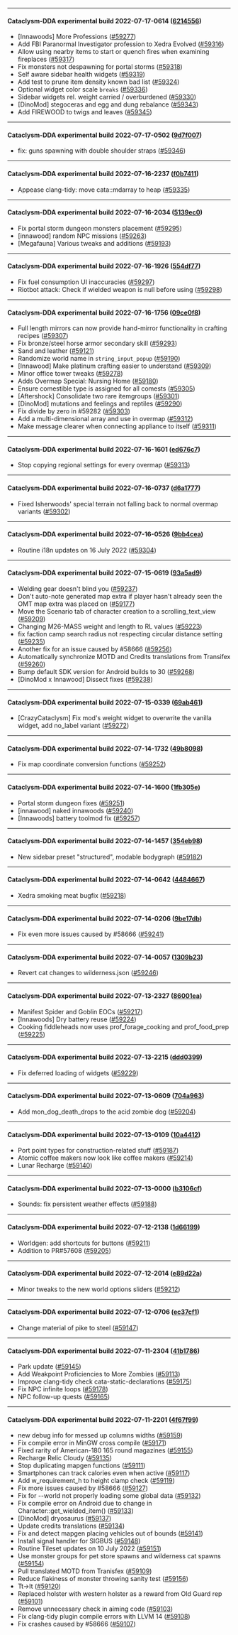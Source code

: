 
---

#### Cataclysm-DDA experimental build 2022-07-17-0614 ([6214556](https://github.com/CleverRaven/Cataclysm-DDA/releases/tag/cdda-experimental-2022-07-17-0614))

* [Innawoods] More Professions ([#59277](https://github.com/CleverRaven/Cataclysm-DDA/pull/59277))
* Add FBI Paranormal Investigator profession to Xedra Evolved ([#59316](https://github.com/CleverRaven/Cataclysm-DDA/pull/59316))
* Allow using nearby items to start or quench fires when examining fireplaces ([#59317](https://github.com/CleverRaven/Cataclysm-DDA/pull/59317))
* Fix monsters not despawning for portal storms ([#59318](https://github.com/CleverRaven/Cataclysm-DDA/pull/59318))
* Self aware sidebar health widgets ([#59319](https://github.com/CleverRaven/Cataclysm-DDA/pull/59319))
* Add test to prune item density known bad list ([#59324](https://github.com/CleverRaven/Cataclysm-DDA/pull/59324))
* Optional widget color scale `breaks` ([#59336](https://github.com/CleverRaven/Cataclysm-DDA/pull/59336))
* Sidebar widgets rel. weight carried / overburdened ([#59330](https://github.com/CleverRaven/Cataclysm-DDA/pull/59330))
* [DinoMod] stegoceras and egg and dung rebalance ([#59343](https://github.com/CleverRaven/Cataclysm-DDA/pull/59343))
* Add FIREWOOD to twigs and leaves ([#59345](https://github.com/CleverRaven/Cataclysm-DDA/pull/59345))

---

#### Cataclysm-DDA experimental build 2022-07-17-0502 ([9d7f007](https://github.com/CleverRaven/Cataclysm-DDA/releases/tag/cdda-experimental-2022-07-17-0502))

* fix: guns spawning with double shoulder straps ([#59346](https://github.com/CleverRaven/Cataclysm-DDA/pull/59346))

---

#### Cataclysm-DDA experimental build 2022-07-16-2237 ([f0b7411](https://github.com/CleverRaven/Cataclysm-DDA/releases/tag/cdda-experimental-2022-07-16-2237))

* Appease clang-tidy: move cata::mdarray to heap ([#59335](https://github.com/CleverRaven/Cataclysm-DDA/pull/59335))

---

#### Cataclysm-DDA experimental build 2022-07-16-2034 ([5139ec0](https://github.com/CleverRaven/Cataclysm-DDA/releases/tag/cdda-experimental-2022-07-16-2034))

* Fix portal storm dungeon monsters placement ([#59295](https://github.com/CleverRaven/Cataclysm-DDA/pull/59295))
* [innawood] random NPC missions ([#59263](https://github.com/CleverRaven/Cataclysm-DDA/pull/59263))
* [Megafauna] Various tweaks and additions ([#59193](https://github.com/CleverRaven/Cataclysm-DDA/pull/59193))

---

#### Cataclysm-DDA experimental build 2022-07-16-1926 ([554df77](https://github.com/CleverRaven/Cataclysm-DDA/releases/tag/cdda-experimental-2022-07-16-1926))

* Fix fuel consumption UI inaccuracies ([#59297](https://github.com/CleverRaven/Cataclysm-DDA/pull/59297))
* Riotbot attack: Check if wielded weapon is null before using ([#59298](https://github.com/CleverRaven/Cataclysm-DDA/pull/59298))

---

#### Cataclysm-DDA experimental build 2022-07-16-1756 ([09ce0f8](https://github.com/CleverRaven/Cataclysm-DDA/releases/tag/cdda-experimental-2022-07-16-1756))

* Full length mirrors can now provide hand-mirror functionality in crafting recipes ([#59307](https://github.com/CleverRaven/Cataclysm-DDA/pull/59307))
* Fix bronze/steel horse armor secondary skill ([#59293](https://github.com/CleverRaven/Cataclysm-DDA/pull/59293))
* Sand and leather ([#59121](https://github.com/CleverRaven/Cataclysm-DDA/pull/59121))
* Randomize world name in `string_input_popup` ([#59190](https://github.com/CleverRaven/Cataclysm-DDA/pull/59190))
* [Innawood] Make platinum crafting easier to understand ([#59309](https://github.com/CleverRaven/Cataclysm-DDA/pull/59309))
* Minor office tower tweaks ([#59278](https://github.com/CleverRaven/Cataclysm-DDA/pull/59278))
* Adds Overmap Special: Nursing Home ([#59180](https://github.com/CleverRaven/Cataclysm-DDA/pull/59180))
* Ensure comestible type is assigned for all comests ([#59305](https://github.com/CleverRaven/Cataclysm-DDA/pull/59305))
* [Aftershock] Consolidate two rare itemgroups ([#59301](https://github.com/CleverRaven/Cataclysm-DDA/pull/59301))
* [DinoMod] mutations and feelings and reptiles ([#59290](https://github.com/CleverRaven/Cataclysm-DDA/pull/59290))
* Fix divide by zero in #59282 ([#59303](https://github.com/CleverRaven/Cataclysm-DDA/pull/59303))
* Add a multi-dimensional array and use in overmap ([#59312](https://github.com/CleverRaven/Cataclysm-DDA/pull/59312))
* Make message clearer when connecting appliance to itself ([#59311](https://github.com/CleverRaven/Cataclysm-DDA/pull/59311))

---

#### Cataclysm-DDA experimental build 2022-07-16-1601 ([ed676c7](https://github.com/CleverRaven/Cataclysm-DDA/releases/tag/cdda-experimental-2022-07-16-1601))

* Stop copying regional settings for every overmap ([#59313](https://github.com/CleverRaven/Cataclysm-DDA/pull/59313))

---

#### Cataclysm-DDA experimental build 2022-07-16-0737 ([d6a1777](https://github.com/CleverRaven/Cataclysm-DDA/releases/tag/cdda-experimental-2022-07-16-0737))

* Fixed Isherwoods' special terrain not falling back to normal overmap variants ([#59302](https://github.com/CleverRaven/Cataclysm-DDA/pull/59302))

---

#### Cataclysm-DDA experimental build 2022-07-16-0526 ([9bb4cea](https://github.com/CleverRaven/Cataclysm-DDA/releases/tag/cdda-experimental-2022-07-16-0526))

* Routine i18n updates on 16 July 2022 ([#59304](https://github.com/CleverRaven/Cataclysm-DDA/pull/59304))

---

#### Cataclysm-DDA experimental build 2022-07-15-0619 ([93a5ad9](https://github.com/CleverRaven/Cataclysm-DDA/releases/tag/cdda-experimental-2022-07-15-0619))

* Welding gear doesn't blind you ([#59237](https://github.com/CleverRaven/Cataclysm-DDA/pull/59237))
* Don't auto-note generated map extra if player hasn't already seen the OMT map extra was placed on ([#59177](https://github.com/CleverRaven/Cataclysm-DDA/pull/59177))
* Move the Scenario tab of character creation to a scrolling_text_view ([#59209](https://github.com/CleverRaven/Cataclysm-DDA/pull/59209))
* Changing M26-MASS weight and length to RL values ([#59223](https://github.com/CleverRaven/Cataclysm-DDA/pull/59223))
* fix faction camp search radius not respecting circular distance setting ([#59235](https://github.com/CleverRaven/Cataclysm-DDA/pull/59235))
* Another fix for an issue caused by #58666 ([#59256](https://github.com/CleverRaven/Cataclysm-DDA/pull/59256))
* Automatically synchronize MOTD and Credits translations from Transifex ([#59260](https://github.com/CleverRaven/Cataclysm-DDA/pull/59260))
* Bump default SDK version for Android builds to 30 ([#59268](https://github.com/CleverRaven/Cataclysm-DDA/pull/59268))
* [DinoMod x Innawood] Dissect fixes ([#59238](https://github.com/CleverRaven/Cataclysm-DDA/pull/59238))

---

#### Cataclysm-DDA experimental build 2022-07-15-0339 ([69ab461](https://github.com/CleverRaven/Cataclysm-DDA/releases/tag/cdda-experimental-2022-07-15-0339))

* [CrazyCataclysm] Fix mod's weight widget to overwrite the vanilla widget, add no_label variant ([#59272](https://github.com/CleverRaven/Cataclysm-DDA/pull/59272))

---

#### Cataclysm-DDA experimental build 2022-07-14-1732 ([49b8098](https://github.com/CleverRaven/Cataclysm-DDA/releases/tag/cdda-experimental-2022-07-14-1732))

* Fix map coordinate conversion functions ([#59252](https://github.com/CleverRaven/Cataclysm-DDA/pull/59252))

---

#### Cataclysm-DDA experimental build 2022-07-14-1600 ([1fb305e](https://github.com/CleverRaven/Cataclysm-DDA/releases/tag/cdda-experimental-2022-07-14-1600))

* Portal storm dungeon fixes ([#59251](https://github.com/CleverRaven/Cataclysm-DDA/pull/59251))
* [innawood] naked innawoods ([#59240](https://github.com/CleverRaven/Cataclysm-DDA/pull/59240))
* [Innawoods] battery toolmod fix ([#59257](https://github.com/CleverRaven/Cataclysm-DDA/pull/59257))

---

#### Cataclysm-DDA experimental build 2022-07-14-1457 ([354eb98](https://github.com/CleverRaven/Cataclysm-DDA/releases/tag/cdda-experimental-2022-07-14-1457))

* New sidebar preset "structured", modable bodygraph ([#59182](https://github.com/CleverRaven/Cataclysm-DDA/pull/59182))

---

#### Cataclysm-DDA experimental build 2022-07-14-0642 ([4484667](https://github.com/CleverRaven/Cataclysm-DDA/releases/tag/cdda-experimental-2022-07-14-0642))

* Xedra smoking meat bugfix ([#59218](https://github.com/CleverRaven/Cataclysm-DDA/pull/59218))

---

#### Cataclysm-DDA experimental build 2022-07-14-0206 ([9be17db](https://github.com/CleverRaven/Cataclysm-DDA/releases/tag/cdda-experimental-2022-07-14-0206))

* Fix even more issues caused by #58666 ([#59241](https://github.com/CleverRaven/Cataclysm-DDA/pull/59241))

---

#### Cataclysm-DDA experimental build 2022-07-14-0057 ([1309b23](https://github.com/CleverRaven/Cataclysm-DDA/releases/tag/cdda-experimental-2022-07-14-0057))

* Revert cat changes to wilderness.json ([#59246](https://github.com/CleverRaven/Cataclysm-DDA/pull/59246))

---

#### Cataclysm-DDA experimental build 2022-07-13-2327 ([86001ea](https://github.com/CleverRaven/Cataclysm-DDA/releases/tag/cdda-experimental-2022-07-13-2327))

* Manifest Spider and Goblin EOCs  ([#59217](https://github.com/CleverRaven/Cataclysm-DDA/pull/59217))
* [Innawoods] Dry battery reuse ([#59224](https://github.com/CleverRaven/Cataclysm-DDA/pull/59224))
* Cooking fiddleheads now uses prof_forage_cooking and prof_food_prep ([#59225](https://github.com/CleverRaven/Cataclysm-DDA/pull/59225))

---

#### Cataclysm-DDA experimental build 2022-07-13-2215 ([ddd0399](https://github.com/CleverRaven/Cataclysm-DDA/releases/tag/cdda-experimental-2022-07-13-2215))

* Fix deferred loading of widgets ([#59229](https://github.com/CleverRaven/Cataclysm-DDA/pull/59229))

---

#### Cataclysm-DDA experimental build 2022-07-13-0609 ([704a963](https://github.com/CleverRaven/Cataclysm-DDA/releases/tag/cdda-experimental-2022-07-13-0609))

* Add mon_dog_death_drops to the acid zombie dog ([#59204](https://github.com/CleverRaven/Cataclysm-DDA/pull/59204))

---

#### Cataclysm-DDA experimental build 2022-07-13-0109 ([10a4412](https://github.com/CleverRaven/Cataclysm-DDA/releases/tag/cdda-experimental-2022-07-13-0109))

* Port point types for construction-related stuff ([#59187](https://github.com/CleverRaven/Cataclysm-DDA/pull/59187))
* Atomic coffee makers now look like coffee makers ([#59214](https://github.com/CleverRaven/Cataclysm-DDA/pull/59214))
* Lunar Recharge ([#59140](https://github.com/CleverRaven/Cataclysm-DDA/pull/59140))

---

#### Cataclysm-DDA experimental build 2022-07-13-0000 ([b3106cf](https://github.com/CleverRaven/Cataclysm-DDA/releases/tag/cdda-experimental-2022-07-13-0000))

* Sounds: fix persistent weather effects ([#59188](https://github.com/CleverRaven/Cataclysm-DDA/pull/59188))

---

#### Cataclysm-DDA experimental build 2022-07-12-2138 ([1d66199](https://github.com/CleverRaven/Cataclysm-DDA/releases/tag/cdda-experimental-2022-07-12-2138))

* Worldgen: add shortcuts for buttons ([#59211](https://github.com/CleverRaven/Cataclysm-DDA/pull/59211))
* Addition to PR#57608 ([#59205](https://github.com/CleverRaven/Cataclysm-DDA/pull/59205))

---

#### Cataclysm-DDA experimental build 2022-07-12-2014 ([e89d22a](https://github.com/CleverRaven/Cataclysm-DDA/releases/tag/cdda-experimental-2022-07-12-2014))

* Minor tweaks to the new world options sliders ([#59212](https://github.com/CleverRaven/Cataclysm-DDA/pull/59212))

---

#### Cataclysm-DDA experimental build 2022-07-12-0706 ([ec37cf1](https://github.com/CleverRaven/Cataclysm-DDA/releases/tag/cdda-experimental-2022-07-12-0706))

* Change material of pike to steel ([#59147](https://github.com/CleverRaven/Cataclysm-DDA/pull/59147))

---

#### Cataclysm-DDA experimental build 2022-07-11-2304 ([41b1786](https://github.com/CleverRaven/Cataclysm-DDA/releases/tag/cdda-experimental-2022-07-11-2304))

* Park update ([#59145](https://github.com/CleverRaven/Cataclysm-DDA/pull/59145))
* Add Weakpoint Proficiencies to More Zombies ([#59113](https://github.com/CleverRaven/Cataclysm-DDA/pull/59113))
* Improve clang-tidy check cata-static-declarations ([#59175](https://github.com/CleverRaven/Cataclysm-DDA/pull/59175))
* Fix NPC infinite loops ([#59178](https://github.com/CleverRaven/Cataclysm-DDA/pull/59178))
* NPC follow-up quests ([#59165](https://github.com/CleverRaven/Cataclysm-DDA/pull/59165))

---

#### Cataclysm-DDA experimental build 2022-07-11-2201 ([4f67f99](https://github.com/CleverRaven/Cataclysm-DDA/releases/tag/cdda-experimental-2022-07-11-2201))

* new debug info for messed up columns widths ([#59159](https://github.com/CleverRaven/Cataclysm-DDA/pull/59159))
* Fix compile error in MinGW cross compile ([#59171](https://github.com/CleverRaven/Cataclysm-DDA/pull/59171))
* Fixed rarity of American-180 165 round magazines ([#59155](https://github.com/CleverRaven/Cataclysm-DDA/pull/59155))
* Recharge Relic Cloudy ([#59135](https://github.com/CleverRaven/Cataclysm-DDA/pull/59135))
* Stop duplicating mapgen functions ([#59111](https://github.com/CleverRaven/Cataclysm-DDA/pull/59111))
* Smartphones can track calories even when active ([#59117](https://github.com/CleverRaven/Cataclysm-DDA/pull/59117))
* Add w_requirement_h to height clamp check ([#59119](https://github.com/CleverRaven/Cataclysm-DDA/pull/59119))
* Fix more issues caused by #58666 ([#59127](https://github.com/CleverRaven/Cataclysm-DDA/pull/59127))
* Fix for --world not properly loading some global data ([#59132](https://github.com/CleverRaven/Cataclysm-DDA/pull/59132))
* Fix compile error on Android due to change in Character::get_wielded_item() ([#59133](https://github.com/CleverRaven/Cataclysm-DDA/pull/59133))
* [DinoMod] dryosaurus ([#59137](https://github.com/CleverRaven/Cataclysm-DDA/pull/59137))
* Update credits translations ([#59134](https://github.com/CleverRaven/Cataclysm-DDA/pull/59134))
* Fix and detect mapgen placing vehicles out of bounds ([#59141](https://github.com/CleverRaven/Cataclysm-DDA/pull/59141))
* Install signal handler for SIGBUS ([#59148](https://github.com/CleverRaven/Cataclysm-DDA/pull/59148))
* Routine Tileset updates on 10 July 2022 ([#59151](https://github.com/CleverRaven/Cataclysm-DDA/pull/59151))
* Use monster groups for pet store spawns and wilderness cat spawns ([#59154](https://github.com/CleverRaven/Cataclysm-DDA/pull/59154))
* Pull translated MOTD from Tranisfex ([#59109](https://github.com/CleverRaven/Cataclysm-DDA/pull/59109))
* Reduce flakiness of monster throwing sanity test ([#59156](https://github.com/CleverRaven/Cataclysm-DDA/pull/59156))
* Tt→It ([#59120](https://github.com/CleverRaven/Cataclysm-DDA/pull/59120))
* Replaced holster with western holster as a reward from Old Guard rep ([#59101](https://github.com/CleverRaven/Cataclysm-DDA/pull/59101))
* Remove unnecessary check in aiming code ([#59103](https://github.com/CleverRaven/Cataclysm-DDA/pull/59103))
* Fix clang-tidy plugin compile errors with LLVM 14 ([#59108](https://github.com/CleverRaven/Cataclysm-DDA/pull/59108))
* Fix crashes caused by #58666 ([#59107](https://github.com/CleverRaven/Cataclysm-DDA/pull/59107))
